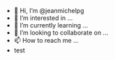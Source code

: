 - 👋 Hi, I’m @jeanmichelpg
- 👀 I’m interested in ...
- 🌱 I’m currently learning ...
- 💞️ I’m looking to collaborate on ...
- 📫 How to reach me ...
- test

<!---
jeanmichelpg/jeanmichelpg is a ✨ special ✨ repository because its `README.md` (this file) appears on your GitHub profile.
You can click the Preview link to take a look at your changes.
--->
